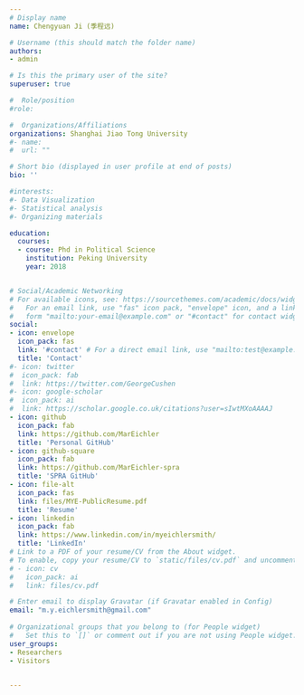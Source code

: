 ```yaml
---
# Display name
name: Chengyuan Ji (季程远)

# Username (this should match the folder name)
authors:
- admin

# Is this the primary user of the site?
superuser: true

#  Role/position
#role: 

#  Organizations/Affiliations
organizations: Shanghai Jiao Tong University
#- name: 
#  url: ""

# Short bio (displayed in user profile at end of posts)
bio: ''

#interests:
#- Data Visualization 
#- Statistical analysis 
#- Organizing materials 

education:
  courses:
  - course: Phd in Political Science  
    institution: Peking University 
    year: 2018


# Social/Academic Networking
# For available icons, see: https://sourcethemes.com/academic/docs/widgets/#icons
#   For an email link, use "fas" icon pack, "envelope" icon, and a link in the
#   form "mailto:your-email@example.com" or "#contact" for contact widget.
social:
- icon: envelope
  icon_pack: fas 
  link: '#contact' # For a direct email link, use "mailto:test@example.org".
  title: 'Contact'
#- icon: twitter
#  icon_pack: fab
#  link: https://twitter.com/GeorgeCushen
#- icon: google-scholar
#  icon_pack: ai
#  link: https://scholar.google.co.uk/citations?user=sIwtMXoAAAAJ
- icon: github
  icon_pack: fab
  link: https://github.com/MarEichler
  title: 'Personal GitHub'
- icon: github-square
  icon_pack: fab
  link: https://github.com/MarEichler-spra
  title: 'SPRA GitHub'
- icon: file-alt
  icon_pack: fas
  link: files/MYE-PublicResume.pdf
  title: 'Resume'
- icon: linkedin
  icon_pack: fab
  link: https://www.linkedin.com/in/myeichlersmith/
  title: 'LinkedIn'
# Link to a PDF of your resume/CV from the About widget.
# To enable, copy your resume/CV to `static/files/cv.pdf` and uncomment the lines below.  
# - icon: cv
#   icon_pack: ai
#   link: files/cv.pdf

# Enter email to display Gravatar (if Gravatar enabled in Config)
email: "m.y.eichlersmith@gmail.com"
  
# Organizational groups that you belong to (for People widget)
#   Set this to `[]` or comment out if you are not using People widget.  
user_groups:
- Researchers
- Visitors

    
---
```






